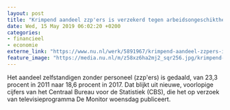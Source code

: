 ```yaml
---
layout: post
title: "Krimpend aandeel zzp'ers is verzekerd tegen arbeidsongeschiktheid"
date: Wed, 15 May 2019 06:02:20 +0200
categories: 
- financieel 
- economie 
externe_link: "https://www.nu.nl/werk/5891967/krimpend-aandeel-zzpers-is-verzekerd-tegen-arbeidsongeschiktheid.html"
feature_image: "https://media.nu.nl/m/z58xz6ha2mj2_sqr256.jpg/krimpend-aandeel-zzpers-is-verzekerd-tegen-arbeidsongeschiktheid.jpg"
---
```


Het aandeel zelfstandigen zonder personeel (zzp'ers) is gedaald, van 23,3 procent in 2011 naar 18,6 procent in 2017. Dat blijkt uit nieuwe, voorlopige cijfers van het Centraal Bureau voor de Statistiek (CBS), die het op verzoek van televisieprogramma De Monitor woensdag publiceert.
